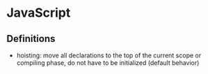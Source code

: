 # JavaScript

## Definitions

- hoisting: move all declarations to the top of the current scope or compiling phase, do not have to be initialized (default behavior)